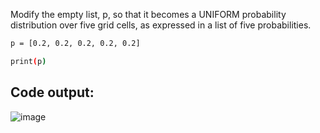 
Modify the empty list, p, so that it becomes a UNIFORM probability distribution over five grid cells, as expressed in a list of five probabilities.

```bash
p = [0.2, 0.2, 0.2, 0.2, 0.2]

print(p)
```

## Code output: 

![image](https://github.com/cavadibrahimli1/intro_to_self_driving_cars/assets/76445357/6ed0450e-58ab-441b-a8d4-1b0f886c3174)
